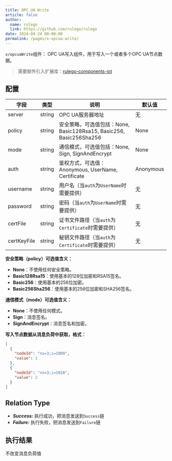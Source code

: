 ```yaml
---
title: OPC_UA Write
article: false
author: 
  name: rulego
  link: https://github.com/rulego/rulego
date: 2024-04-24 00:00:00
permalink: /pages/x-opcua-write/
---
```


`x/opcuaWrite`组件：<Badge text="v0.28.0+"/> OPC UA写入组件，用于写入一个或者多个OPC UA节点数据。

>需要额外引入扩展库：[rulego-components-iot](https://github.com/rulego/rulego-components-iot)

## 配置

| 字段          | 类型     | 说明                                                       | 默认值       |
|-------------|--------|----------------------------------------------------------|-----------|
| server      | string | OPC UA服务器地址                                              | 无         |
| policy      | string | 安全策略，可选值包括：None, Basic128Rsa15, Basic256, Basic256Sha256 | None      |
| mode        | string | 通信模式，可选值包括：None, Sign, SignAndEncrypt                    | None      |
| auth        | string | 鉴权方式，可选值：Anonymous, UserName, Certificate                | Anonymous |
| username    | string | 用户名（当`auth`为`UserName`时需要提供）                             | 无         |
| password    | string | 密码（当`auth`为`UserName`时需要提供）                              | 无         |
| certFile    | string | 证书文件路径（当`auth`为`Certificate`时需要提供）                       | 无         |
| certKeyFile | string | 秘钥文件路径（当`auth`为`Certificate`时需要提供）                       | 无         |

**安全策略（policy）可选值含义：**

- **None**：不使用任何安全策略。
- **Basic128Rsa15**：使用基本的128位加密和RSA15签名。
- **Basic256**：使用基本的256位加密。
- **Basic256Sha256**：使用基本的256位加密和SHA256签名。

**通信模式（mode）可选值含义：**

- **None**：不使用任何模式。
- **Sign**：消息签名。
- **SignAndEncrypt**：消息签名和加密。

**写入节点数据从消息负荷中获取，格式：**
```json
[
  {
    "nodeId": "ns=3;i=1009",
    "value": 1
  },
  {
    "nodeId": "ns=3;i=1010",
    "value": 2
  }
]
```

## Relation Type

- ***Success:*** 执行成功，把消息发送到`Success`链
- ***Failure:*** 执行失败，把消息发送到`Failure`链

## 执行结果

不改变消息负荷值